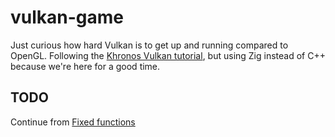 # vulkan-game
Just curious how hard Vulkan is to get up and running compared to OpenGL.
Following the [Khronos Vulkan tutorial](https://docs.vulkan.org/tutorial/latest/00_Introduction.html), but using Zig instead of C++ because we're here for a good time.

## TODO
Continue from [Fixed functions](https://docs.vulkan.org/tutorial/latest/03_Drawing_a_triangle/02_Graphics_pipeline_basics/02_Fixed_functions.html)
